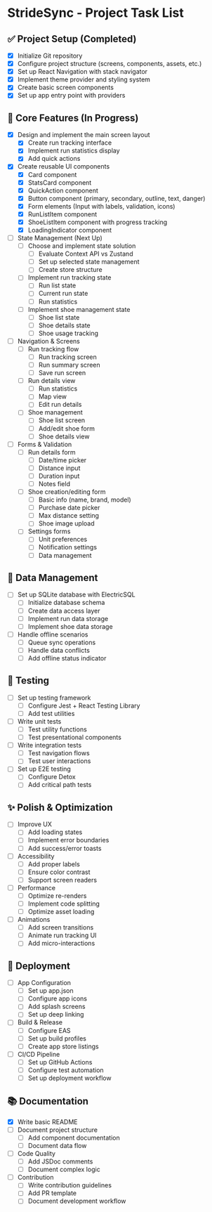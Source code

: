 # StrideSync - Project Task List

## ✅ Project Setup (Completed)
- [x] Initialize Git repository
- [x] Configure project structure (screens, components, assets, etc.)
- [x] Set up React Navigation with stack navigator
- [x] Implement theme provider and styling system
- [x] Create basic screen components
- [x] Set up app entry point with providers

## 🚀 Core Features (In Progress)
- [x] Design and implement the main screen layout
  - [x] Create run tracking interface
  - [x] Implement run statistics display
  - [x] Add quick actions
- [x] Create reusable UI components
  - [x] Card component
  - [x] StatsCard component
  - [x] QuickAction component
  - [x] Button component (primary, secondary, outline, text, danger)
  - [x] Form elements (Input with labels, validation, icons)
  - [x] RunListItem component
  - [x] ShoeListItem component with progress tracking
  - [x] LoadingIndicator component
- [ ] State Management (Next Up)
  - [ ] Choose and implement state solution
    - [ ] Evaluate Context API vs Zustand
    - [ ] Set up selected state management
    - [ ] Create store structure
  - [ ] Implement run tracking state
    - [ ] Run list state
    - [ ] Current run state
    - [ ] Run statistics
  - [ ] Implement shoe management state
    - [ ] Shoe list state
    - [ ] Shoe details state
    - [ ] Shoe usage tracking
- [ ] Navigation & Screens
  - [ ] Run tracking flow
    - [ ] Run tracking screen
    - [ ] Run summary screen
    - [ ] Save run screen
  - [ ] Run details view
    - [ ] Run statistics
    - [ ] Map view
    - [ ] Edit run details
  - [ ] Shoe management
    - [ ] Shoe list screen
    - [ ] Add/edit shoe form
    - [ ] Shoe details view
- [ ] Forms & Validation
  - [ ] Run details form
    - [ ] Date/time picker
    - [ ] Distance input
    - [ ] Duration input
    - [ ] Notes field
  - [ ] Shoe creation/editing form
    - [ ] Basic info (name, brand, model)
    - [ ] Purchase date picker
    - [ ] Max distance setting
    - [ ] Shoe image upload
  - [ ] Settings forms
    - [ ] Unit preferences
    - [ ] Notification settings
    - [ ] Data management

## 💾 Data Management
- [ ] Set up SQLite database with ElectricSQL
  - [ ] Initialize database schema
  - [ ] Create data access layer
  - [ ] Implement run data storage
  - [ ] Implement shoe data storage
- [ ] Handle offline scenarios
  - [ ] Queue sync operations
  - [ ] Handle data conflicts
  - [ ] Add offline status indicator

## 🧪 Testing
- [ ] Set up testing framework
  - [ ] Configure Jest + React Testing Library
  - [ ] Add test utilities
- [ ] Write unit tests
  - [ ] Test utility functions
  - [ ] Test presentational components
- [ ] Write integration tests
  - [ ] Test navigation flows
  - [ ] Test user interactions
- [ ] Set up E2E testing
  - [ ] Configure Detox
  - [ ] Add critical path tests

## ✨ Polish & Optimization
- [ ] Improve UX
  - [ ] Add loading states
  - [ ] Implement error boundaries
  - [ ] Add success/error toasts
- [ ] Accessibility
  - [ ] Add proper labels
  - [ ] Ensure color contrast
  - [ ] Support screen readers
- [ ] Performance
  - [ ] Optimize re-renders
  - [ ] Implement code splitting
  - [ ] Optimize asset loading
- [ ] Animations
  - [ ] Add screen transitions
  - [ ] Animate run tracking UI
  - [ ] Add micro-interactions

## 🚀 Deployment
- [ ] App Configuration
  - [ ] Set up app.json
  - [ ] Configure app icons
  - [ ] Add splash screens
  - [ ] Set up deep linking
- [ ] Build & Release
  - [ ] Configure EAS
  - [ ] Set up build profiles
  - [ ] Create app store listings
- [ ] CI/CD Pipeline
  - [ ] Set up GitHub Actions
  - [ ] Configure test automation
  - [ ] Set up deployment workflow

## 📚 Documentation
- [x] Write basic README
- [ ] Document project structure
  - [ ] Add component documentation
  - [ ] Document data flow
- [ ] Code Quality
  - [ ] Add JSDoc comments
  - [ ] Document complex logic
- [ ] Contribution
  - [ ] Write contribution guidelines
  - [ ] Add PR template
  - [ ] Document development workflow
